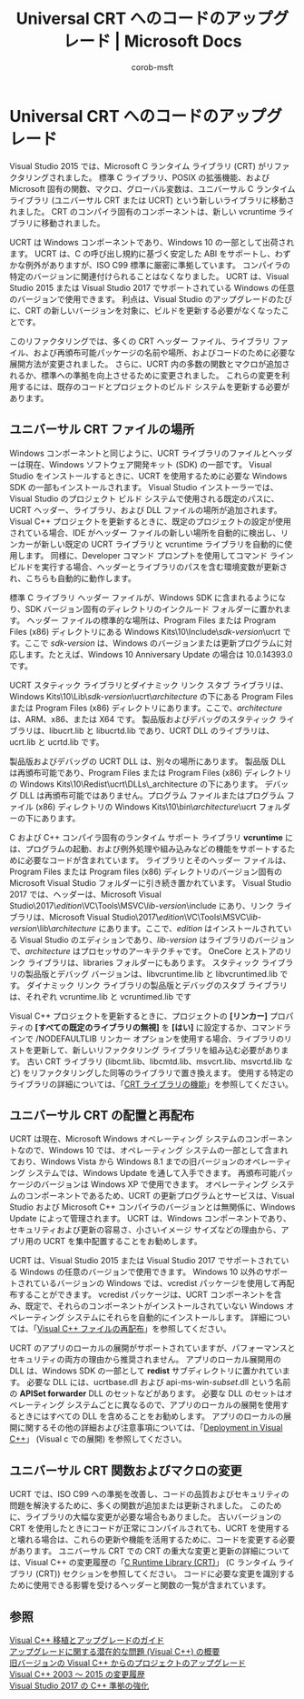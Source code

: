 ﻿---
title: Universal CRT へのコードのアップグレード | Microsoft Docs
ms.custom: ''
ms.date: 03/31/2017
ms.topic: conceptual
ms.assetid: eaf34c1b-da98-4058-a059-a10db693a5ce
author: corob-msft
ms.author: corob
ms.workload:
- cplusplus
ms.openlocfilehash: c2057f3dc8abc3f661010300671b67ad5c37a87d
ms.sourcegitcommit: d55ac596ba8f908f5d91d228dc070dad31cb8360
ms.translationtype: HT
ms.contentlocale: ja-JP
ms.lasthandoff: 05/07/2018
---
# <a name="upgrade-your-code-to-the-universal-crt"></a>Universal CRT へのコードのアップグレード

Visual Studio 2015 では、Microsoft C ランタイム ライブラリ (CRT) がリファクタリングされました。 標準 C ライブラリ、POSIX の拡張機能、および Microsoft 固有の関数、マクロ、グローバル変数は、ユニバーサル C ランタイム ライブラリ (ユニバーサル CRT または UCRT) という新しいライブラリに移動されました。 CRT のコンパイラ固有のコンポーネントは、新しい vcruntime ライブラリに移動されました。  
  
UCRT は Windows コンポーネントであり、Windows 10 の一部として出荷されます。 UCRT は、C の呼び出し規約に基づく安定した ABI をサポートし、わずかな例外がありますが、ISO C99 標準に厳密に準拠しています。 コンパイラの特定のバージョンに関連付けられることはなくなりました。 UCRT は、Visual Studio 2015 または Visual Studio 2017 でサポートされている Windows の任意のバージョンで使用できます。 利点は、Visual Studio のアップグレードのたびに、CRT の新しいバージョンを対象に、ビルドを更新する必要がなくなったことです。  
  
このリファクタリングでは、多くの CRT ヘッダー ファイル、ライブラリ ファイル、および再頒布可能パッケージの名前や場所、およびコードのために必要な展開方法が変更されました。 さらに、UCRT 内の多数の関数とマクロが追加されるか、標準への準拠を向上させるために変更されました。 これらの変更を利用するには、既存のコードとプロジェクトのビルド システムを更新する必要があります。  
  
## <a name="where-to-find-the-universal-crt-files"></a>ユニバーサル CRT ファイルの場所

Windows コンポーネントと同じように、UCRT ライブラリのファイルとヘッダーは現在、Windows ソフトウェア開発キット (SDK) の一部です。 Visual Studio をインストールするときに、UCRT を使用するために必要な Windows SDK の一部もインストールされます。 Visual Studio インストーラーでは、Visual Studio のプロジェクト ビルド システムで使用される既定のパスに、UCRT ヘッダー、ライブラリ、および DLL ファイルの場所が追加されます。 Visual C++ プロジェクトを更新するときに、既定のプロジェクトの設定が使用されている場合、IDE がヘッダー ファイルの新しい場所を自動的に検出し、リンカーが新しい既定の UCRT ライブラリと vcruntime ライブラリを自動的に使用します。 同様に、Developer コマンド プロンプトを使用してコマンド ライン ビルドを実行する場合、ヘッダーとライブラリのパスを含む環境変数が更新され、こちらも自動的に動作します。  
  
標準 C ライブラリ ヘッダー ファイルが、Windows SDK に含まれるようになり、SDK バージョン固有のディレクトリのインクルード フォルダーに置かれます。 ヘッダー ファイルの標準的な場所は、Program Files または Program Files (x86) ディレクトリにある Windows Kits\\10\\Include\\_sdk-version_\\ucrt です。ここで _sdk-version_ は、Windows のバージョンまたは更新プログラムに対応します。たとえば、Windows 10 Anniversary Update の場合は 10.0.14393.0 です。   
  
UCRT スタティック ライブラリとダイナミック リンク スタブ ライブラリは、 Windows Kits\\10\\Lib\\_sdk-version_\\ucrt\\_architecture_ の下にある Program Files または Program Files (x86) ディレクトリにあります。ここで、_architecture_ は、ARM、x86、または X64 です。 製品版およびデバッグのスタティック ライブラリは、libucrt.lib と libucrtd.lib であり、UCRT DLL のライブラリは、ucrt.lib と ucrtd.lib です。  
  
製品版およびデバッグの UCRT DLL は、別々の場所にあります。 製品版 DLL は再頒布可能であり、Program Files または Program Files (x86) ディレクトリの Windows Kits\\10\\Redist\\ucrt\\DLLs\\_architecture の下にあります。 デバッグ DLL は再頒布可能ではありません。プログラム ファイルまたはプログラム ファイル (x86) ディレクトリの Windows Kits\\10\\bin\\_architecture_\\ucrt フォルダーの下にあります。 

C および C++ コンパイラ固有のランタイム サポート ライブラリ **vcruntime** には、プログラムの起動、および例外処理や組み込みなどの機能をサポートするために必要なコードが含まれています。 ライブラリとそのヘッダー ファイルは、Program Files または Program files (x86) ディレクトリのバージョン固有の Microsoft Visual Studio フォルダーに引き続き置かれています。 Visual Studio 2017 では、ヘッダーは、Microsoft Visual Studio\\2017\\_edition_\\VC\\Tools\\MSVC\\_lib-version_\\include にあり、リンク ライブラリは、Microsoft Visual Studio\\2017\\_edition_\\VC\\Tools\\MSVC\\_lib-version_\\lib\\_architecture_ にあります。ここで、_edition_ はインストールされている Visual Studio のエディションであり、_lib-version_ はライブラリのバージョンで、_architecture_ はプロセッサのアーキテクチャです。 OneCore とストアのリンク ライブラリは、libraries フォルダーにもあります。 スタティック ライブラリの製品版とデバッグ バージョンは、libvcruntime.lib と libvcruntimed.lib です。 ダイナミック リンク ライブラリの製品版とデバッグのスタブ ライブラリは、それぞれ vcruntime.lib と vcruntimed.lib です  
  
Visual C++ プロジェクトを更新するときに、プロジェクトの **[リンカー]** プロパティの **[すべての既定のライブラリの無視]** を **[はい]** に設定するか、コマンドラインで /NODEFAULTLIB リンカー オプションを使用する場合、ライブラリのリストを更新して、新しいリファクタリング ライブラリを組み込む必要があります。 古い CRT ライブラリ (libcmt.lib、libcmtd.lib、msvcrt.lib、msvcrtd.lib など) をリファクタリングした同等のライブラリで置き換えます。 使用する特定のライブラリの詳細については、「[CRT ライブラリの機能](../c-runtime-library/crt-library-features.md)」を参照してください。  
  
## <a name="deployment-and-redistribution-of-the-universal-crt"></a>ユニバーサル CRT の配置と再配布
  
UCRT は現在、Microsoft Windows オペレーティング システムのコンポーネントなので、Windows 10 では、オペレーティング システムの一部として含まれており、Windows Vista から Windows 8.1 までの旧バージョンのオペレーティング システムでは、Windows Update を通して入手できます。 再頒布可能パッケージのバージョンは Windows XP で使用できます。 オペレーティング システムのコンポーネントであるため、UCRT の更新プログラムとサービスは、Visual Studio および Microsoft C++ コンパイラのバージョンとは無関係に、Windows Update によって管理されます。 UCRT は、Windows コンポーネントであり、セキュリティおよび更新の容易さ、小さいイメージ サイズなどの理由から、アプリ用の UCRT を集中配置することをお勧めします。  
  
UCRT は、Visual Studio 2015 または Visual Studio 2017 でサポートされている Windows の任意のバージョンで使用できます。 Windows 10 以外のサポートされているバージョンの Windows では、vcredist パッケージを使用して再配布することができます。 vcredist パッケージは、UCRT コンポーネントを含み、既定で、それらのコンポーネントがインストールされていない Windows オペレーティング システムにそれらを自動的にインストールします。 詳細については、「[Visual C++ ファイルの再配布](../ide/redistributing-visual-cpp-files.md)」を参照してください。  
  
UCRT のアプリのローカルの展開がサポートされていますが、パフォーマンスとセキュリティの両方の理由から推奨されません。 アプリのローカル展開用の DLL は、Windows SDK の一部として **redist** サブディレクトリに置かれています。 必要な DLL には、ucrtbase.dll および api-ms-win-_subset_.dll という名前の **APISet forwarder** DLL のセットなどがあります。 必要な DLL のセットはオペレーティング システムごとに異なるので、アプリのローカルの展開を使用するときにはすべての DLL を含めることをお勧めします。 アプリのローカルの展開に関するその他の詳細および注意事項については、「[Deployment in Visual C++](../ide/deployment-in-visual-cpp.md)」 (Visual c での展開) を参照してください。  
  
## <a name="changes-to-the-universal-crt-functions-and-macros"></a>ユニバーサル CRT 関数およびマクロの変更  

UCRT では、ISO C99 への準拠を改善し、コードの品質およびセキュリティの問題を解決するために、多くの関数が追加または更新されました。 このために、ライブラリの大幅な変更が必要な場合もありました。 古いバージョンの CRT を使用したときにコードが正常にコンパイルされても、UCRT を使用すると壊れる場合は、これらの更新や機能を活用するために、コードを変更する必要があります。 ユニバーサル CRT での CRT の重大な変更と更新の詳細については、Visual C++ の変更履歴の「[C Runtime Library (CRT)](visual-cpp-change-history-2003-2015.md#BK_CRT)」 (C ランタイム ライブラリ (CRT)) セクションを参照してください。 コードに必要な変更を識別するために使用できる影響を受けるヘッダーと関数の一覧が含まれています。  
  
## <a name="see-also"></a>参照  

[Visual C++ 移植とアップグレードのガイド](visual-cpp-porting-and-upgrading-guide.md)  
[アップグレードに関する潜在的な問題 (Visual C++) の概要](overview-of-potential-upgrade-issues-visual-cpp.md)  
[旧バージョンの Visual C++ からのプロジェクトのアップグレード](upgrading-projects-from-earlier-versions-of-visual-cpp.md)  
[Visual C++ 2003 ～ 2015 の変更履歴](visual-cpp-change-history-2003-2015.md)  
[Visual Studio 2017 の C++ 準拠の強化](../cpp-conformance-improvements-2017.md)  
